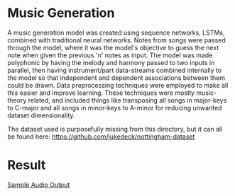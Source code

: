 # Music Generation
A music generation model was created using sequence networks, LSTMs, combined with traditional neural networks. Notes from songs were passed through the model, where it was the model's objective to guess the next note when given the previous 'n' notes as input. The model was made polyphonic by having the melody and harmony passed to two inputs in parallel, then having instrument/part data-streams combined internally to the model so that independent and dependent associations between them could be drawn. Data preprocessing techniques were employed to make all this easier and improve learning. These techniques were mostly music-theory related, and included things like transposing all songs in major-keys to C-major and all songs in minor-keys to A-minor for reducing unwanted dataset dimensionality.

The dataset used is purposefully missing from this directory, but it can all be found here: https://github.com/jukedeck/nottingham-dataset

# Result
[Sample Audio Output](https://github.com/A-r-s-h-i-a/Personal-Projects/blob/main/Music%20Generation/PolyphonicArchitecture_Test1.mp3)
